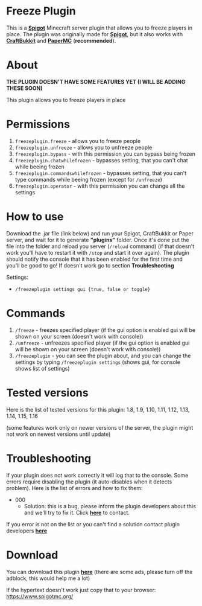 # Freeze Plugin

This is a [**Spigot**](https://www.spigotmc.org/wiki/buildtools/) Minecraft server plugin that allows you to freeze players in place. The plugin was originally made for [**Spigot**](https://www.spigotmc.org/wiki/buildtools/), but it also works with [**CraftBukkit**](https://getbukkit.org/download/craftbukkit) and [**PaperMC**](https://papermc.io/) (**recommended**).

# About
**THE PLUGIN DOESN'T HAVE SOME FEATURES YET (I WILL BE ADDING THESE SOON)**

This plugin allows you to freeze players in place


# Permissions
1.  ```freezeplugin.freeze``` - allows you to freeze people
2.  ```freezeplugin.unfreeze``` - allows you to unfreeze people
3.  ```freezeplugin.bypass``` - with this permission you can bypass being frozen
4.  ```freezeplugin.chatwhilefrozen``` - bypasses setting, that you can't chat while beeing frozen
5.  ```freezeplugin.commandswhilefrozen``` - bypasses setting, that you can't type commands while beeing frozen (except for ```/unfreeze```)
6.  ```freezeplugin.operator``` - with this permission you can change all the settings

  

# How to use
Download the .jar file (link below) and run your Spigot, CraftBukkit or Paper server, and wait for it to generate **"plugins"** folder. Once it's done put the file into the folder and reload you server (```/reload``` command) (if that doesn't work you'll have to restart it with ```/stop``` and start it over again). The plugin should notify the console that it has been enabled for the first time and you'll be good to go! If doesn't work go to section **Troubleshooting**

Settings:
- ```/freezeplugin settings gui {true, false or toggle}```

  

# Commands

1.  ```/freeze``` - freezes specified player (if the gui option is enabled gui will be shown on your screen (doesn't work with console))
2.  ```/unfreeze``` - unfreezes specified player (if the gui option is enabled gui will be shown on your screen (doesn't work with console))
3.  ```/freezeplugin``` - you can see the plugin about, and you can change the settings by typing ```/freezeplugin settings``` (shows gui, for console shows list of settings)

# Tested versions

Here is the list of tested versions for this plugin:
1.8, 1.9, 1.10, 1.11, 1.12, 1.13, 1.14, 1.15, 1.16

(some features work only on newer versions of the server, the plugin might not work on newest versions until update)

# Troubleshooting
If your plugin does not work correctly it will log that to the console. Some errors require disabling the plugin (it auto-disables when it detects problem).
Here is the list of errors and how to fix them:
- 000
    - Solution:
    this is a bug, please inform the plugin developers about this and we'll try to fix it. Click [**here**](https://www.spigotmc.org/) to contact.

If you error is not on the list or you can't find a solution contact plugin developers [**here**](https://www.spigotmc.org/)


# Download
You can download this plugin [**here**](https://www.spigotmc.org/) (there are some ads, please turn off the adblock, this would help me a lot)

If the hypertext doesn't work just copy that to your browser: https://www.spigotmc.org/
